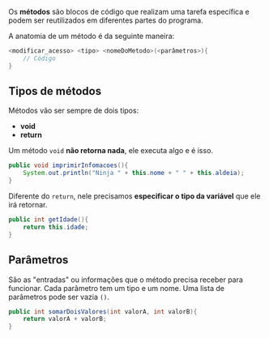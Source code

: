 Os **métodos** são blocos de código que realizam uma tarefa específica e podem ser reutilizados em diferentes partes do programa.

A anatomia de um método é da seguinte maneira:

```Java
<modificar_acesso> <tipo> <nomeDoMetodo>(<parâmetros>){
	// Código
}
```
## Tipos de métodos

Métodos vão ser sempre de dois tipos:
- **void**
- **return**

Um método `void` **não retorna nada**, ele executa algo e é isso.

```Java
public void imprimirInfomacoes(){
	System.out.println("Ninja " + this.nome + " " + this.aldeia);
}
```

Diferente do `return`, nele precisamos **especificar o tipo da variável** que ele irá retornar.

```Java
public int getIdade(){
	return this.idade;
}
```

## Parâmetros

São as "entradas" ou informações que o método precisa receber para funcionar. Cada parâmetro tem um tipo e um nome. Uma lista de parâmetros pode ser vazia `()`.

```Java
public int somarDoisValores(int valorA, int valorB){
	return valorA + valorB;
}
```